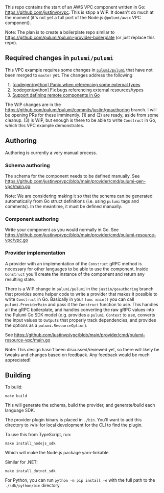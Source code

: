 This repo contains the start of an AWS VPC component written in Go: https://github.com/justinvp/vpc. This is stipp a WIP. It doesn't do much at the moment (it's not yet a full port of the Node.js `@pulumi/awsx` VPC component).

Note: The plan is to create a boilerplate repo similar to https://github.com/pulumi/pulumi-provider-boilerplate (or just replace this repo).

## Required changes in `pulumi/pulumi`

This VPC example requires some changes in [`pulumi/pulumi`](https://github.com/pulumi/pulumi) that have not been merged to `master` yet. The changes address the following:

1. [[codegen/python] Panic when referencing some external types](https://github.com/pulumi/pulumi/issues/5819)
2. [[codegen/python] Fix bugs referencing external resources/types](https://github.com/pulumi/pulumi/issues/6232)
3. [Support defining remote components in Go](https://github.com/pulumi/pulumi/issues/5489)

The WIP changes are in the https://github.com/pulumi/pulumi/commits/justin/goauthoring branch. I will be opening PRs for these imminently. (1) and (2) are ready, aside from some cleanup. (3) is WIP, but enough is there to be able to write `Construct` in Go, which this VPC example demonstrates.

## Authoring

Authoring is currently a very manual process.

### Schema authoring

The schema for the component needs to be defined manually. See https://github.com/justinvp/vpc/blob/main/provider/cmd/pulumi-gen-vpc/main.go

Note: We are considering making it so that the schema can be generated automatically from Go struct definitions (i.e. using `pulumi` tags and comments). In the meantime, it must be defined manually.

### Component authoring

Write your component as you would normally in Go. See https://github.com/justinvp/vpc/blob/main/provider/cmd/pulumi-resource-vpc/vpc.go

### Provider implementation

A provider with an implementation of the `Construct` gRPC method is necessary for other languages to be able to use the component. Inside `Construct` you'll create the instance of the component and return any resulting state.

There is a WIP change in `pulumi/pulumi` in the `justin/goauthoring` branch that provides some helper code to write a provider that makes it possible to write `Construct` in Go. Basically in your `func main()` you can call `pulumi.ProviderMain` and pass it the `Construct` function to use. This handles all the gRPC boilerplate, and handles converting the raw gRPC values into the Pulumi Go SDK model (e.g. provides a `pulumi.Context` to use, converts the input values to `Outputs` that properly track dependencies, and provides the options as a `pulumi.ResourceOption`).

See https://github.com/justinvp/vpc/blob/main/provider/cmd/pulumi-resource-vpc/main.go

Note: This design hasn't been discussed/reviewed yet, so there will likely be tweaks and changes based on feedback. Any feedback would be much appreciated!

## Building

To build:

```
make build
```

This will generate the schema, build the provider, and generate/build each language SDK.

The provider plugin binary is placed in `./bin`. You'll want to add this directory to `PATH` for local development for the CLI to find the plugin.

To use this from TypeScript, run:

```
make install_nodejs_sdk
```

Which will make the Node.js package yarn-linkable.

Similar for .NET:

```
make install_dotnet_sdk
```

For Python, you can run `python -m pip install -e` with the full path to the `./sdk/python/bin` directory.
